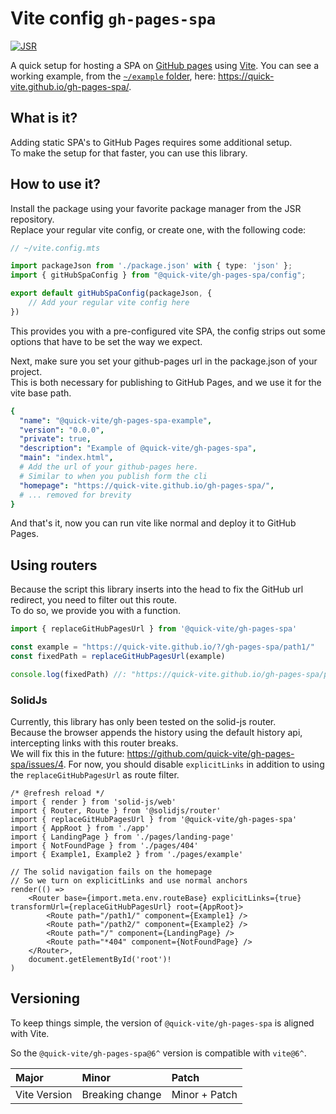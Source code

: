 # Vite config `gh-pages-spa`  

[![JSR](https://jsr.io/badges/@quick-vite/gh-pages-spa)](https://jsr.io/@quick-vite/gh-pages-spa)

A quick setup for hosting a SPA on [GitHub pages](https://pages.github.com/) using [Vite](https://pages.github.com/).
You can see a working example, from the [`~/example` folder](https://github.com/quick-vite/gh-pages-spa/tree/main/example), here: <https://quick-vite.github.io/gh-pages-spa/>.

## What is it?

Adding static SPA's to GitHub Pages requires some additional setup.  
To make the setup for that faster, you can use this library.

## How to use it?

Install the package using your favorite package manager from the JSR repository.  
Replace your regular vite config, or create one, with the following code:

```ts
// ~/vite.config.mts

import packageJson from './package.json' with { type: 'json' };
import { gitHubSpaConfig } from "@quick-vite/gh-pages-spa/config";

export default gitHubSpaConfig(packageJson, {
    // Add your regular vite config here
})
```

This provides you with a pre-configured vite SPA, the config strips out some options that have to be set the way we expect.  

Next, make sure you set your github-pages url in the package.json of your project.  
This is both necessary for publishing to GitHub Pages, and we use it for the vite base path.

```yaml
{
  "name": "@quick-vite/gh-pages-spa-example",
  "version": "0.0.0",
  "private": true,
  "description": "Example of @quick-vite/gh-pages-spa",
  "main": "index.html",
  # Add the url of your github-pages here.
  # Similar to when you publish form the cli
  "homepage": "https://quick-vite.github.io/gh-pages-spa/",
  # ... removed for brevity 
}
```

And that's it, now you can run vite like normal and deploy it to GitHub Pages.  

## Using routers

Because the script this library inserts into the head to fix the GitHub url redirect, you need to filter out this route.  
To do so, we provide you with a function.  

```ts
import { replaceGitHubPagesUrl } from '@quick-vite/gh-pages-spa'

const example = "https://quick-vite.github.io/?/gh-pages-spa/path1/"
const fixedPath = replaceGitHubPagesUrl(example)

console.log(fixedPath) //: "https://quick-vite.github.io/gh-pages-spa/path1/"
```

### SolidJs

Currently, this library has only been tested on the solid-js router.  
Because the browser appends the history using the default history api, intercepting links with this router breaks.  
We will fix this in the future: <https://github.com/quick-vite/gh-pages-spa/issues/4>.
For now, you should disable `explicitLinks` in addition to using the `replaceGitHubPagesUrl` as route filter.

```tsx
/* @refresh reload */
import { render } from 'solid-js/web'
import { Router, Route } from '@solidjs/router'
import { replaceGitHubPagesUrl } from '@quick-vite/gh-pages-spa'
import { AppRoot } from './app'
import { LandingPage } from './pages/landing-page'
import { NotFoundPage } from './pages/404'
import { Example1, Example2 } from './pages/example'

// The solid navigation fails on the homepage
// So we turn on explicitLinks and use normal anchors
render(() =>
    <Router base={import.meta.env.routeBase} explicitLinks={true} transformUrl={replaceGitHubPagesUrl} root={AppRoot}>
        <Route path="/path1/" component={Example1} />
        <Route path="/path2/" component={Example2} />
        <Route path="/" component={LandingPage} />
        <Route path="*404" component={NotFoundPage} />
    </Router>,
    document.getElementById('root')!
)
```

## Versioning

To keep things simple, the version of `@quick-vite/gh-pages-spa` is aligned with Vite.

So the `@quick-vite/gh-pages-spa@6^` version is compatible with `vite@6^`.

| Major | Minor | Patch
| :--   | :--   | :--
| Vite Version | Breaking change | Minor + Patch
